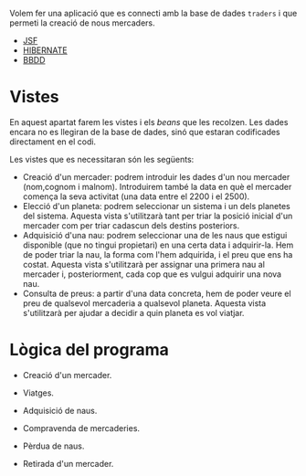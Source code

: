 Volem fer una aplicació que es connecti amb la base de dades `traders` i que permeti la creació de nous mercaders.

- [JSF](https://gitlab.com/joanq/DAM-2n-POO-i-acces-a-dades/blob/master/M6UF2/1-jsf/readme.adoc)
- [HIBERNATE](https://gitlab.com/joanq/DAM-2n-POO-i-acces-a-dades/blob/master/M6UF2/2-hibernate/readme.adoc)
- [BBDD](https://gitlab.com/eharastasan/TradersProject/tree/master/resources)

# Vistes

En aquest apartat farem les vistes i els _beans_ que les recolzen. Les dades
encara no es llegiran de la base de dades, sinó que estaran codificades
directament en el codi.

Les vistes que es necessitaran són les següents:

- Creació d'un mercader: podrem introduir les dades d'un nou mercader (nom,cognom i malnom). Introduirem també la data en què el mercader comença la seva activitat (una data entre el 2200 i el 2500).
- Elecció d'un planeta: podrem seleccionar un sistema i un dels planetes del sistema. Aquesta vista s'utilitzarà tant per triar la posició inicial d'un mercader com per triar cadascun dels destins posteriors.
- Adquisició d'una nau: podrem seleccionar una de les naus que estigui disponible (que no tingui propietari) en una certa data i adquirir-la. Hem de poder triar la nau, la forma com l'hem adquirida, i el preu que ens ha costat. Aquesta vista s'utilitzarà per assignar una primera nau al mercader i, posteriorment, cada cop que es vulgui adquirir una nova nau.
- Consulta de preus: a partir d'una data concreta, hem de poder veure el preu de qualsevol mercaderia a qualsevol planeta. Aquesta vista s'utilitzarà per ajudar a decidir a quin planeta es vol viatjar.

# Lògica del programa

- Creació d'un mercader.

- Viatges.

- Adquisició de naus.

- Compravenda de mercaderies.

- Pèrdua de naus.

- Retirada d'un mercader.

